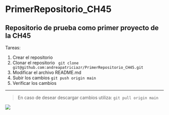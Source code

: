 # PrimerRepositorio_CH45

## Repositorio de prueba como primer proyecto de la CH45

Tareas:
1. Crear el repositorio
2. Clonar el repositorio
` git clone git@github.com:andreapatriciazr/PrimerRepositorio_CH45.git`
3. Modificar el archivo README.md
4. Subir los cambios
` git push origin main `
5. Verificar los cambios


---

> En caso de desear descargar cambios utiliza: 
` git pull origin main `

![](https://github.com/fluidicon.png)